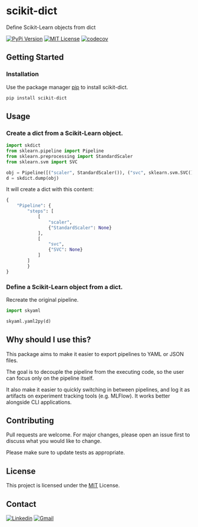 # scikit-dict
Define Scikit-Learn objects from dict

[![PyPi Version](https://img.shields.io/pypi/v/scikit-dict.svg)](https://pypi.python.org/pypi/scikit-dict/)
[![MIT License](https://img.shields.io/github/license/matheusccouto/scikit-dict)](https://github.com/matheusccouto/scikit-dict/blob/master/LICENSE)
[![codecov](https://codecov.io/gh/matheusccouto/scikit-dict/branch/main/graph/badge.svg?token=jvukfL51k7)](https://app.codecov.io/gh/matheusccouto/scikit-dict/branch/main)

## Getting Started
### Installation
Use the package manager [pip](https://pip.pypa.io/en/stable/) to install scikit-dict.
```bash
pip install scikit-dict
```
## Usage
### Create a dict from a Scikit-Learn object.
```python
import skdict
from sklearn.pipeline import Pipeline
from sklearn.preprocessing import StandardScaler
from sklearn.svm import SVC

obj = Pipeline([("scaler", StandardScaler()), ("svc", sklearn.svm.SVC())])
d = skdict.dump(obj)
```
It will create a dict with this content:
```python
{
    "Pipeline": {
        "steps": [
            [
                "scaler",
                {"StandardScaler": None}
            ],
            [
                "svc",
                {"SVC": None}
            ]
        ]
        }
}
```

### Define a Scikit-Learn object from a dict.
Recreate the original pipeline.
```python
import skyaml

skyaml.yaml2py(d)
```

## Why should I use this?
This package aims to make it easier to export pipelines to YAML or JSON files.

The goal is to decouple the pipeline from the executing code, so the user can focus only on the pipeline itself.

It also make it easier to quickly switching in between pipelines, and log it as artifacts on experiment tracking tools (e.g. MLFlow). It works better alongside CLI applications.

## Contributing
Pull requests are welcome. For major changes, please open an issue first to discuss what you would like to change.

Please make sure to update tests as appropriate.

## License
This project is licensed under the [MIT](https://choosealicense.com/licenses/mit/) License.

## Contact

[![Linkedin](https://img.shields.io/badge/-matheusccouto-blue?style=flat-square&logo=Linkedin&logoColor=white&link=https://www.linkedin.com/in/matheusccouto/)](https://www.linkedin.com/in/matheusccouto/)
[![Gmail](https://img.shields.io/badge/-matheusccouto@gmail.com-006bed?style=flat-square&logo=Gmail&logoColor=white&link=mailto:matheusccouto@gmail.com)](mailto:matheusccouto@gmail.com)